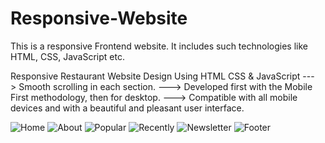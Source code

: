 # Responsive-Website
This is a responsive Frontend website. It includes such technologies like HTML, CSS, JavaScript etc.



 Responsive Restaurant Website Design Using HTML CSS & JavaScript
---> Smooth scrolling in each section.
---> Developed first with the Mobile First methodology, then for desktop.
---> Compatible with all mobile devices and with a beautiful and pleasant user interface.


![Home](https://user-images.githubusercontent.com/96680613/202201390-2336f0ea-b568-4a65-9b5c-8332ba461b06.png)
![About](https://user-images.githubusercontent.com/96680613/202201815-8b036d3c-6f5e-46b7-9886-9713892ffd9e.png)
![Popular](https://user-images.githubusercontent.com/96680613/202201832-d6cd7683-adf0-4654-8854-ebaeabc51fc3.png)
![Recently](https://user-images.githubusercontent.com/96680613/202201834-c101f740-6d1c-4cbd-bbec-25f4d7de0fee.png)
![Newsletter](https://user-images.githubusercontent.com/96680613/202201828-10ff1dff-6a72-4f8f-92d4-b5f236e70fc7.png)
![Footer](https://user-images.githubusercontent.com/96680613/202201823-cd75ba08-8f49-40d8-ab2d-27d3878d6375.png)
